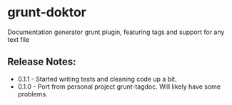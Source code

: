 # grunt-doktor
Documentation generator grunt plugin, featuring tags and support for any text file


## Release Notes:
- 0.1.1 - Started writing tests and cleaning code up a bit.
- 0.1.0 - Port from personal project grunt-tagdoc. Will likely have some problems.